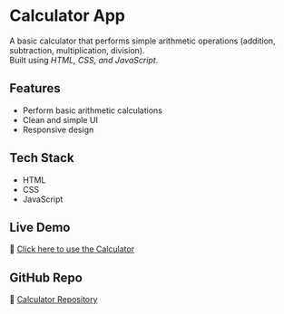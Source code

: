 # Calculator App

A basic calculator that performs simple arithmetic operations (addition, subtraction, multiplication, division).  
Built using *HTML, CSS, and JavaScript*.

## Features
- Perform basic arithmetic calculations
- Clean and simple UI
- Responsive design

## Tech Stack
- HTML  
- CSS  
- JavaScript  

## Live Demo
🔗 [Click here to use the Calculator](https://saniyasuthana25.github.io/calculator/)

## GitHub Repo
🔗 [Calculator Repository](https://github.com/saniyasuthana25/calculator)
